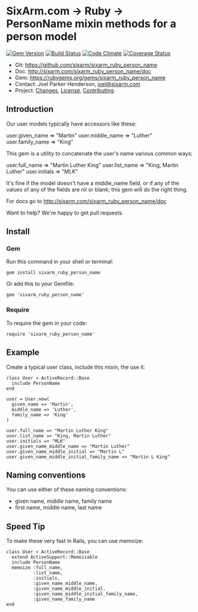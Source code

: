 # SixArm.com → Ruby → <br> PersonName mixin methods for a person model

<!--header-open-->

[![Gem Version](https://badge.fury.io/rb/sixarm_ruby_person_name.svg)](http://badge.fury.io/rb/sixarm_ruby_person_name)
[![Build Status](https://travis-ci.org/SixArm/sixarm_ruby_person_name.png)](https://travis-ci.org/SixArm/sixarm_ruby_person_name)
[![Code Climate](https://codeclimate.com/github/SixArm/sixarm_ruby_person_name.png)](https://codeclimate.com/github/SixArm/sixarm_ruby_person_name)
[![Coverage Status](https://coveralls.io/repos/SixArm/sixarm_ruby_person_name/badge.svg?branch=master&service=github)](https://coveralls.io/github/SixArm/sixarm_ruby_person_name?branch=master)

* Git: <https://github.com/sixarm/sixarm_ruby_person_name>
* Doc: <http://sixarm.com/sixarm_ruby_person_name/doc>
* Gem: <https://rubygems.org/gems/sixarm_ruby_person_name>
* Contact: Joel Parker Henderson, <joel@sixarm.com>
* Project: [Changes](CHANGES.md), [License](LICENSE.md), [Contributing](CONTRIBUTING.md).

<!--header-shut-->


## Introduction

Our user models typically have accessors like these:

   user.given_name => "Martin"
   user.middle_name => "Luther"
   user.family_name => "King"

This gem is a utility to concatenate the user's name various common ways:

   user.full_name => "Martin Luther King"
   user.list_name => "King, Martin Luther"
   user.initials => "MLK"

It's fine if the model doesn't have a middle_name field, or if any of the values of any of the fields are nil or blank; this gem will do the right thing.

For docs go to <http://sixarm.com/sixarm_ruby_person_name/doc>

Want to help? We're happy to get pull requests.


<!--install-opent-->

## Install

### Gem

Run this command in your shell or terminal:

    gem install sixarm_ruby_person_name

Or add this to your Gemfile:

    gem 'sixarm_ruby_person_name'

### Require

To require the gem in your code:

    require 'sixarm_ruby_person_name'

<!--install-shut-->


## Example

Create a typical user class, include this mixin, the use it:

    class User < ActiveRecord::Base
      include PersonName
    end

    user = User.new(
      given_name => 'Martin',
      middle_name => 'Luther',
      family_name => 'King'
    )

    user.full_name => "Martin Luther King"
    user.list_name => "King, Martin Luther"
    user.initials => "MLK"
    user.given_name_middle_name => "Martin Luther"
    user.given_name_middle_initial => "Martin L"
    user.given_name_middle_initial_family_name => "Martin L King"


## Naming conventions

You can use either of these naming conventions:

  * given name, middle name, family name
  * first name, middle name, last name


## Speed Tip

To make these very fast in Rails, you can use memoize:

    class User < ActiveRecord::Base
      extend ActiveSupport::Memoizable
      include PersonName
      memoize :full_name,
              :list_name,
              :initials,
              :given_name_middle_name,
              :given_name_middle_initial,
              :given_name_middle_initial_family_name,
              :given_name_family_name
    end
